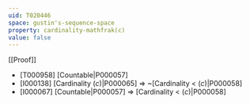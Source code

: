 ```yaml
---
uid: T020446
space: gustin's-sequence-space
property: cardinality-mathfrak(c)
value: false
---
```

[[Proof]]

* [T000958] [Countable|P000057]
* [I000138] [Cardinality $\mathfrak(c)$|P000065] => ~[Cardinality < $\mathfrak(c)$|P000058]
* [I000067] [Countable|P000057] => [Cardinality < $\mathfrak(c)$|P000058]

